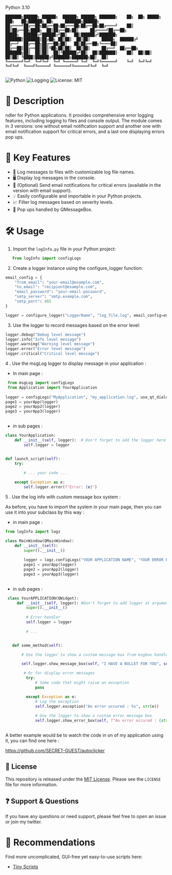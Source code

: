 Python 3.10
```
███████╗██████╗ ██████╗  ██████╗ ██████╗ ███████╗    ██╗  ██╗ █████╗ ███╗   ██╗██████╗ ██╗     ███████╗██████╗ 
██╔════╝██╔══██╗██╔══██╗██╔═══██╗██╔══██╗██╔════╝    ██║  ██║██╔══██╗████╗  ██║██╔══██╗██║     ██╔════╝██╔══██╗
█████╗  ██████╔╝██████╔╝██║   ██║██████╔╝███████╗    ███████║███████║██╔██╗ ██║██║  ██║██║     █████╗  ██████╔╝
██╔══╝  ██╔══██╗██╔══██╗██║   ██║██╔══██╗╚════██║    ██╔══██║██╔══██║██║╚██╗██║██║  ██║██║     ██╔══╝  ██╔══██╗
███████╗██║  ██║██║  ██║╚██████╔╝██║  ██║███████║    ██║  ██║██║  ██║██║ ╚████║██████╔╝███████╗███████╗██║  ██║
╚══════╝╚═╝  ╚═╝╚═╝  ╚═╝ ╚═════╝ ╚═╝  ╚═╝╚══════╝    ╚═╝  ╚═╝╚═╝  ╚═╝╚═╝  ╚═══╝╚═════╝ ╚══════╝╚══════╝╚═╝  ╚═╝
                                                                                                               
```
![Python](https://img.shields.io/badge/Python-3.x-blue)
![Logging](https://img.shields.io/badge/Logging-Enhanced-green)
![License: MIT](https://img.shields.io/badge/License-MIT-yellow)

# 📝 Description

ndler for Python applications. It provides comprehensive error logging features, including logging to files and console output. The module comes in 3 versions: one without email notification support and another one with email notification support for critical errors, and a last one displaying errors pop ups.

# 🔑 Key Features

- 📄 Log messages to files with customizable log file names.
- 🖥️ Display log messages in the console.
- 📧 (Optional) Send email notifications for critical errors (available in the version with email support).
- 💡 Easily configurable and importable in your Python projects.
- 📈 Filter log messages based on severity levels.
- 💬 Pop ups handled by QMessageBox.



# 🛠️ Usage

   1. Import the `logInfo.py` file in your Python project:

```python
   from logInfo import configLogs
```

   2. Create a logger instance using the configure_logger function:

```python
email_config = {
    "from_email": "your-email@example.com",
    "to_email": "recipient@example.com",
    "email_password": "your-email-password",
    "smtp_server": "smtp.example.com",
    "smtp_port": 465
}

logger = configure_logger("LoggerName", "log_file.log", email_config=email_config)

```
   3. Use the logger to record messages based on the error level:
      
 ```python
logger.debug("Debug level message")
logger.info("Info level message")
logger.warning("Warning level message")
logger.error("Error level message")
logger.critical("Critical level message")


 ```
 
   4 . Use the msgLog logger to display message in your application : 
  
   - In main page :

```python
 from msgLog import configLogs
 from Application import YourApplication
 
logger = configLogs("MyApplication", "my_application.log", use_qt_dialogs=True)
page1 = yourApp(logger)
page2 = yourApp2(logger)
page3 = yourApp3(logger)
        
  ```
 
 
 
   - in sub pages : 
    
 ```python
 class YourApplication:
     def __init__(self, logger):  # Don't forget to add the logger here
         self.logger = logger
 
 
 def launch_script(self):
     try:
          
         # ... your code ...
 
     except Exception as e:
         self.logger.error(f"Error: {e}")
  ```
  
   5 . Use the log info with custom message box system :
   
As before, you have to import the system in your main page, then you can use it into your subclass by this way : 
   - in main page : 
   
```python
from logInfo import logz

class MainWindow(QMainWindow):
    def __init__(self):
        super().__init__()
        
        logger = logz.configLogs("YOUR APPLICATION NAME", "YOUR ERROR FILELOG NAME.log", use_qt_dialogs=True)
        page1 = yourApp(logger)
        page2 = yourApp2(logger)
        page3 = yourApp3(logger)
        
```

   - in sub pages : 

```python
 class YourAPPLICATION(QWidget):
     def __init__(self, logger): #Don't forget to add logger at arguments on every pages
         super().__init__()
 
         # Error handler
         self.logger = logger
 
         # ...


   def some_method(self):

       # Use the logger to show a custom message box from msgbox handler

       self.logger.show_message_box(self, "I HAVE A BULLET FOR YOU", self.sacrifice_all)

        # Or for display error messages
         try:
             # Some code that might raise an exception
             pass

         except Exception as e:
             # Log the exception
             self.logger.exception("An error occured : %s", str(e))
 
             # Use the logger to show a custom error message box
             self.logger.show_error_box(self, f"An error occured : {str(e)}")
   
```

A better example would be to watch the code in on of my application using it, you can find one here  :

https://github.com/SECRET-GUEST/autoclicker
  

## :scroll: License

This repository is released under the [MIT License](LICENSE). Please see the `LICENSE` file for more information.


## :question: Support & Questions

If you have any questions or need support, please feel free to open an issue or join my twitter.


# :gem: Recommendations  

Find more uncomplicated, GUI-free yet easy-to-use scripts here:
- [Tiny Scripts](https://github.com/SECRET-GUEST/tiny-scripts)
